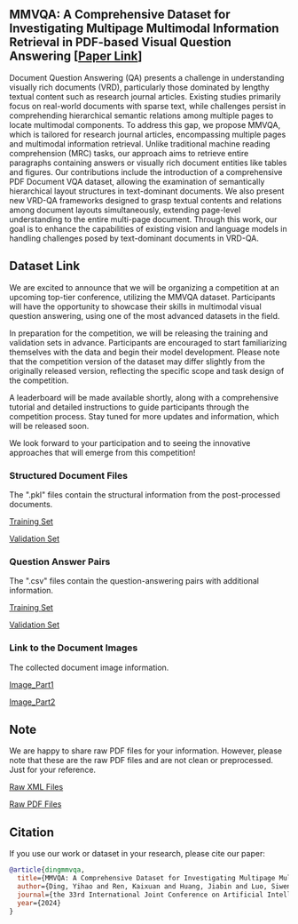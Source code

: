 ## MMVQA: A Comprehensive Dataset for Investigating Multipage Multimodal Information Retrieval in PDF-based Visual Question Answering [[Paper Link](https://www.ijcai.org/proceedings/2024/690)]

Document Question Answering (QA) presents a challenge in understanding visually rich documents (VRD), particularly those dominated by lengthy textual content such as research journal articles. Existing studies primarily focus on real-world documents with sparse text, while challenges persist in comprehending hierarchical semantic relations among multiple pages to locate multimodal components. To address this gap, we propose MMVQA, which is tailored for research journal articles, encompassing multiple pages and multimodal information retrieval. Unlike traditional machine reading comprehension (MRC) tasks, our approach aims to retrieve entire paragraphs containing answers or visually rich document entities like tables and figures. Our contributions include the introduction of a comprehensive PDF Document VQA dataset, allowing the examination of semantically hierarchical layout structures in text-dominant documents. We also present new VRD-QA frameworks designed to grasp textual contents and relations among document layouts simultaneously, extending page-level understanding to the entire multi-page document. Through this work, our goal is to enhance the capabilities of existing vision and language models in handling challenges posed by text-dominant documents in VRD-QA.

## Dataset Link
We are excited to announce that we will be organizing a competition at an upcoming top-tier conference, utilizing the MMVQA dataset. Participants will have the opportunity to showcase their skills in multimodal visual question answering, using one of the most advanced datasets in the field.

In preparation for the competition, we will be releasing the training and validation sets in advance. Participants are encouraged to start familiarizing themselves with the data and begin their model development. Please note that the competition version of the dataset may differ slightly from the originally released version, reflecting the specific scope and task design of the competition.

A leaderboard will be made available shortly, along with a comprehensive tutorial and detailed instructions to guide participants through the competition process. Stay tuned for more updates and information, which will be released soon.

We look forward to your participation and to seeing the innovative approaches that will emerge from this competition!

### Structured Document Files
The ".pkl" files contain the structural information from the post-processed documents. 

[Training Set](https://drive.google.com/file/d/1AtZaq3M_tCVoTgyp7xxSvXwO0-cs_HFM/view?usp=sharing)

[Validation Set](https://drive.google.com/file/d/1-IkjobifE3khiJxh53AzGCPWTtCHdKyH/view?usp=drive_link)
### Question Answer Pairs
The ".csv" files contain the question-answering pairs with additional information. 

[Training Set](https://drive.google.com/file/d/1-BVyeBf0E_9H9JZVupEgIwoGm_B-8YBR/view?usp=drive_link)

[Validation Set](https://drive.google.com/file/d/1-IkjobifE3khiJxh53AzGCPWTtCHdKyH/view?usp=drive_link)
### Link to the Document Images
The collected document image information. 

[Image_Part1](https://drive.google.com/drive/folders/120dvYlID_D8cZ5-lOYHyu1WuHRKEMac6?usp=drive_link)

[Image_Part2](https://drive.google.com/drive/folders/13JjcYgsH8bjY4W076HJ4apI9tHK5PWfO?usp=drive_link)



## Note 
We are happy to share raw PDF files for your information. However, please note that these are the raw PDF files and are not clean or preprocessed. Just for your reference.

[Raw XML Files](https://drive.google.com/drive/folders/16MN9Q5Va2PE3stNCx42nLzEXvhXtIXMf?usp=drive_link)

[Raw PDF Files](https://drive.google.com/drive/folders/1kZ5oaFXHwuv1mpBOceAb5SThi3LgcSzo?usp=drive_link)

## Citation

If you use our work or dataset in your research, please cite our paper:

```bibtex
@article{dingmmvqa,
  title={MMVQA: A Comprehensive Dataset for Investigating Multipage Multimodal Information Retrieval in PDF-based Visual Question Answering},
  author={Ding, Yihao and Ren, Kaixuan and Huang, Jiabin and Luo, Siwen and Han, Soyeon Caren},
  journal={the 33rd International Joint Conference on Artificial Intelligence},
  year={2024}
}
